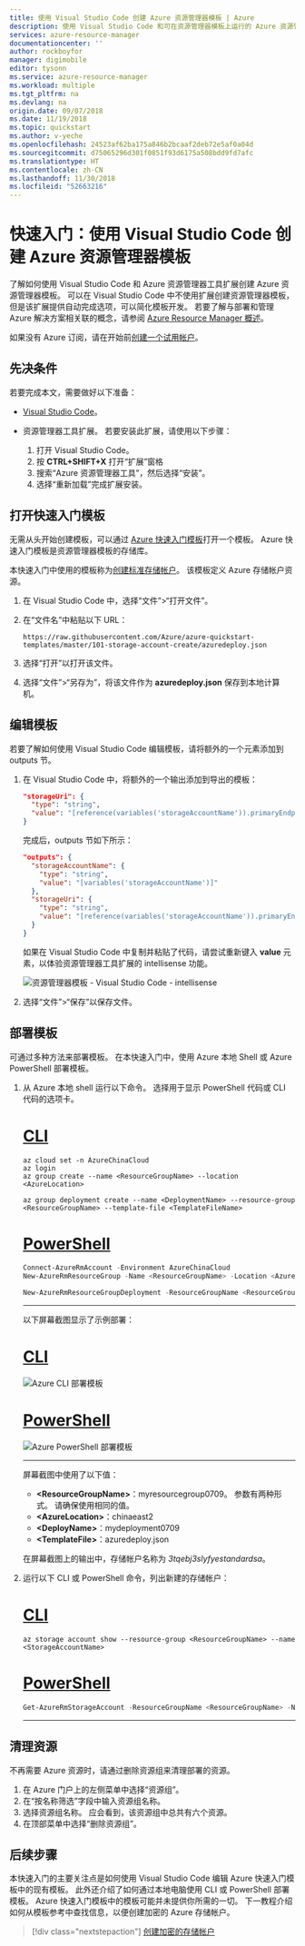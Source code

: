 ```yaml
---
title: 使用 Visual Studio Code 创建 Azure 资源管理器模板 | Azure
description: 使用 Visual Studio Code 和可在资源管理器模板上运行的 Azure 资源管理器工具扩展。
services: azure-resource-manager
documentationcenter: ''
author: rockboyfor
manager: digimobile
editor: tysonn
ms.service: azure-resource-manager
ms.workload: multiple
ms.tgt_pltfrm: na
ms.devlang: na
origin.date: 09/07/2018
ms.date: 11/19/2018
ms.topic: quickstart
ms.author: v-yeche
ms.openlocfilehash: 24523af62ba175a846b2bcaaf2deb72e5af0a04d
ms.sourcegitcommit: d75065296d301f0851f93d6175a508bdd9fd7afc
ms.translationtype: HT
ms.contentlocale: zh-CN
ms.lasthandoff: 11/30/2018
ms.locfileid: "52663216"
---
```

# <a name="quickstart-create-azure-resource-manager-templates-by-using-visual-studio-code"></a>快速入门：使用 Visual Studio Code 创建 Azure 资源管理器模板

了解如何使用 Visual Studio Code 和 Azure 资源管理器工具扩展创建 Azure 资源管理器模板。 可以在 Visual Studio Code 中不使用扩展创建资源管理器模板，但是该扩展提供自动完成选项，可以简化模板开发。 若要了解与部署和管理 Azure 解决方案相关联的概念，请参阅 [Azure Resource Manager 概述](resource-group-overview.md)。

如果没有 Azure 订阅，请在开始前[创建一个试用帐户](https://www.azure.cn/pricing/1rmb-trial/)。

## <a name="prerequisites"></a>先决条件

若要完成本文，需要做好以下准备：

- [Visual Studio Code](https://code.visualstudio.com/)。
- 资源管理器工具扩展。 若要安装此扩展，请使用以下步骤：

    1. 打开 Visual Studio Code。
    2. 按 **CTRL+SHIFT+X** 打开“扩展”窗格
    3. 搜索“Azure 资源管理器工具”，然后选择“安装”。
    4. 选择“重新加载”完成扩展安装。

## <a name="open-a-quickstart-template"></a>打开快速入门模板

无需从头开始创建模板，可以通过 [Azure 快速入门模板](https://github.com/Azure/azure-quickstart-templates/)打开一个模板。 Azure 快速入门模板是资源管理器模板的存储库。

本快速入门中使用的模板称为[创建标准存储帐户](https://github.com/Azure/azure-quickstart-templates/tree/master/101-storage-account-create/)。 该模板定义 Azure 存储帐户资源。

1. 在 Visual Studio Code 中，选择“文件”>“打开文件”。
2. 在“文件名”中粘贴以下 URL：

    ```url
    https://raw.githubusercontent.com/Azure/azure-quickstart-templates/master/101-storage-account-create/azuredeploy.json
    ```
3. 选择“打开”以打开该文件。
4. 选择“文件”>“另存为”，将该文件作为 **azuredeploy.json** 保存到本地计算机。

## <a name="edit-the-template"></a>编辑模板

若要了解如何使用 Visual Studio Code 编辑模板，请将额外的一个元素添加到 outputs 节。

1. 在 Visual Studio Code 中，将额外的一个输出添加到导出的模板：

    ```json
    "storageUri": {
      "type": "string",
      "value": "[reference(variables('storageAccountName')).primaryEndpoints.blob]"
    }
    ```

    完成后，outputs 节如下所示：

    ```json
    "outputs": {
      "storageAccountName": {
        "type": "string",
        "value": "[variables('storageAccountName')]"
      },
      "storageUri": {
        "type": "string",
        "value": "[reference(variables('storageAccountName')).primaryEndpoints.blob]"
      }
    }
    ```

    如果在 Visual Studio Code 中复制并粘贴了代码，请尝试重新键入 **value** 元素，以体验资源管理器工具扩展的 intellisense 功能。

    ![资源管理器模板 - Visual Studio Code - intellisense](./media/resource-manager-quickstart-create-templates-use-visual-studio-code/resource-manager-templates-visual-studio-code-intellisense.png)

2. 选择“文件”>“保存”以保存文件。

## <a name="deploy-the-template"></a>部署模板

可通过多种方法来部署模板。  在本快速入门中，使用 Azure 本地 Shell 或 Azure PowerShell 部署模板。

<!--Not Available on Cloud Shell-->
1. 从 Azure 本地 shell 运行以下命令。 选择用于显示 PowerShell 代码或 CLI 代码的选项卡。

    # <a name="clitabcli"></a>[CLI](#tab/CLI)
    ```cli
    az cloud set -n AzureChinaCloud
    az login
    az group create --name <ResourceGroupName> --location <AzureLocation>

    az group deployment create --name <DeploymentName> --resource-group <ResourceGroupName> --template-file <TemplateFileName>
    ```

    # <a name="powershelltabpowershell"></a>[PowerShell](#tab/PowerShell)
    ```powershell
    Connect-AzureRmAccount -Environment AzureChinaCloud
    New-AzureRmResourceGroup -Name <ResourceGroupName> -Location <AzureLocation>

    New-AzureRmResourceGroupDeployment -ResourceGroupName <ResourceGroupName> -TemplateFile <TemplateFileName>
    ```

    ---

    以下屏幕截图显示了示例部署：

    # <a name="clitabcli"></a>[CLI](#tab/CLI)

    ![Azure CLI 部署模板](./media/resource-manager-quickstart-create-templates-use-visual-studio-code/azure-portal-cloud-shell-deploy-template.png)

    # <a name="powershelltabpowershell"></a>[PowerShell](#tab/PowerShell)

    ![Azure PowerShell 部署模板](./media/resource-manager-quickstart-create-templates-use-visual-studio-code/azure-portal-cloud-shell-deploy-template-powershell.png)

    ---

    屏幕截图中使用了以下值：

    - **&lt;ResourceGroupName>**：myresourcegroup0709。 参数有两种形式。  请确保使用相同的值。
    - **&lt;AzureLocation>**：chinaeast2
    - **&lt;DeployName>**：mydeployment0709
    - **&lt;TemplateFile>**：azuredeploy.json

    在屏幕截图上的输出中，存储帐户名称为 *3tqebj3slyfyestandardsa*。 

7. 运行以下 CLI 或 PowerShell 命令，列出新建的存储帐户：

    # <a name="clitabcli"></a>[CLI](#tab/CLI)
    ```cli
    az storage account show --resource-group <ResourceGroupName> --name <StorageAccountName>
    ```

    # <a name="powershelltabpowershell"></a>[PowerShell](#tab/PowerShell)

    ```powershell
    Get-AzureRmStorageAccount -ResourceGroupName <ResourceGroupName> -Name <StorageAccountName>
    ```

    ---

## <a name="clean-up-resources"></a>清理资源

不再需要 Azure 资源时，请通过删除资源组来清理部署的资源。

1. 在 Azure 门户上的左侧菜单中选择“资源组”。
2. 在“按名称筛选”字段中输入资源组名称。
3. 选择资源组名称。  应会看到，该资源组中总共有六个资源。
4. 在顶部菜单中选择“删除资源组”。

## <a name="next-steps"></a>后续步骤

本快速入门的主要关注点是如何使用 Visual Studio Code 编辑 Azure 快速入门模板中的现有模板。 此外还介绍了如何通过本地电脑使用 CLI 或 PowerShell 部署模板。 Azure 快速入门模板中的模板可能并未提供你所需的一切。 下一教程介绍如何从模板参考中查找信息，以便创建加密的 Azure 存储帐户。
<!--Not Available on Cloud Shell-->

> [!div class="nextstepaction"]
> [创建加密的存储帐户](./resource-manager-tutorial-create-encrypted-storage-accounts.md)

<!-- Update_Description: update meta properties, wording update -->

